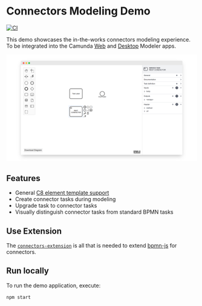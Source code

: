 # Connectors Modeling Demo

[![CI](https://github.com/bpmn-io/connectors-modeling-demo/actions/workflows/CI.yml/badge.svg)](https://github.com/bpmn-io/connectors-modeling-demo/actions/workflows/CI.yml)

This demo showcases the in-the-works connectors modeling experience. To be integrated into the Camunda [Web](https://github.com/camunda/web-modeler) and [Desktop](https://github.com/camunda/camunda-modeler) Modeler apps.

[![screenshot](./resources/screenshot.png)](https://bpmn-io.github.io/connectors-modeling-demo/)


## Features

* General [C8 element template support](https://docs.camunda.io/docs/components/modeler/camunda-modeler/element-templates/camunda-modeler-element-templates/)
* Create connector tasks during modeling
* Upgrade task to connector tasks
* Visually distinguish connector tasks from standard BPMN tasks


## Use Extension

The [`connectors-extension`](./connectors-extension) is all that is needed to extend [bpmn-js](https://github.com/bpmn-io/bpmn-js) for connectors.


## Run locally

To run the demo application, execute:

```
npm start
```
